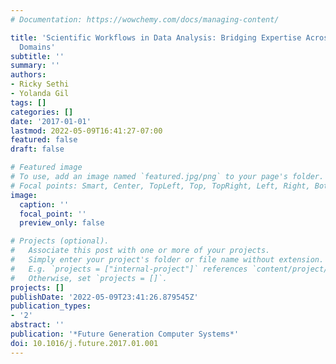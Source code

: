 ```yaml
---
# Documentation: https://wowchemy.com/docs/managing-content/

title: 'Scientific Workflows in Data Analysis: Bridging Expertise Across Multiple
  Domains'
subtitle: ''
summary: ''
authors:
- Ricky Sethi
- Yolanda Gil
tags: []
categories: []
date: '2017-01-01'
lastmod: 2022-05-09T16:41:27-07:00
featured: false
draft: false

# Featured image
# To use, add an image named `featured.jpg/png` to your page's folder.
# Focal points: Smart, Center, TopLeft, Top, TopRight, Left, Right, BottomLeft, Bottom, BottomRight.
image:
  caption: ''
  focal_point: ''
  preview_only: false

# Projects (optional).
#   Associate this post with one or more of your projects.
#   Simply enter your project's folder or file name without extension.
#   E.g. `projects = ["internal-project"]` references `content/project/deep-learning/index.md`.
#   Otherwise, set `projects = []`.
projects: []
publishDate: '2022-05-09T23:41:26.879545Z'
publication_types:
- '2'
abstract: ''
publication: '*Future Generation Computer Systems*'
doi: 10.1016/j.future.2017.01.001
---
```

